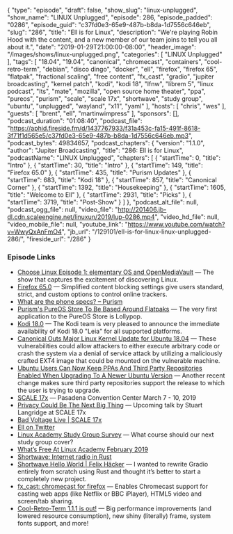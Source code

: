 {
  "type": "episode",
  "draft": false,
  "show_slug": "linux-unplugged",
  "show_name": "LINUX Unplugged",
  "episode": 286,
  "episode_padded": "0286",
  "episode_guid": "c37fd0e3-65e9-487b-b8da-1d7556c646eb",
  "slug": "286",
  "title": "Ell is for Linux",
  "description": "We're playing Robin Hood with the content, and a new member of our team joins to tell you all about it.",
  "date": "2019-01-29T21:00:00-08:00",
  "header_image": "/images/shows/linux-unplugged.png",
  "categories": [
    "LINUX Unplugged"
  ],
  "tags": [
    "18.04",
    "19.04",
    "canonical",
    "chromecast",
    "containers",
    "cool-retro-term",
    "debian",
    "disco dingo",
    "docker",
    "ell",
    "firefox",
    "firefox 65",
    "flatpak",
    "fractional scaling",
    "free content",
    "fx_cast",
    "gradio",
    "jupiter broadcasting",
    "kernel patch",
    "kodi",
    "kodi 18",
    "lfnw",
    "librem 5",
    "linux podcast",
    "lts",
    "mate",
    "mozilla",
    "open source home theater",
    "ppa",
    "pureos",
    "purism",
    "scale",
    "scale 17x",
    "shortwave",
    "study group",
    "ubuntu",
    "unplugged",
    "wayland",
    "x11",
    "yaml"
  ],
  "hosts": [
    "chris",
    "wes"
  ],
  "guests": [
    "brent",
    "ell",
    "martinwimpress"
  ],
  "sponsors": [],
  "podcast_duration": "01:08:40",
  "podcast_file": "https://aphid.fireside.fm/d/1437767933/f31a453c-fa15-491f-8618-3f71f1d565e5/c37fd0e3-65e9-487b-b8da-1d7556c646eb.mp3",
  "podcast_bytes": 49834657,
  "podcast_chapters": {
    "version": "1.1.0",
    "author": "Jupiter Broadcasting",
    "title": "286: Ell is for Linux",
    "podcastName": "LINUX Unplugged",
    "chapters": [
      {
        "startTime": 0,
        "title": "Intro"
      },
      {
        "startTime": 30,
        "title": "Intro"
      },
      {
        "startTime": 149,
        "title": "Firefox 65.0"
      },
      {
        "startTime": 435,
        "title": "Purism Updates"
      },
      {
        "startTime": 683,
        "title": "Kodi 18"
      },
      {
        "startTime": 857,
        "title": "Canonical Corner"
      },
      {
        "startTime": 1392,
        "title": "Housekeeping"
      },
      {
        "startTime": 1605,
        "title": "Welcome to Ell"
      },
      {
        "startTime": 2931,
        "title": "Picks"
      },
      {
        "startTime": 3719,
        "title": "Post-Show"
      }
    ]
  },
  "podcast_alt_file": null,
  "podcast_ogg_file": null,
  "video_file": "http://201406.jb-dl.cdn.scaleengine.net/linuxun/2019/lup-0286.mp4",
  "video_hd_file": null,
  "video_mobile_file": null,
  "youtube_link": "https://www.youtube.com/watch?v=WwyQxAnFmO4",
  "jb_url": "/129101/ell-is-for-linux-linux-unplugged-286/",
  "fireside_url": "/286"
}


### Episode Links

  * [Choose Linux Episode 1: elementary OS and OpenMediaVault](https://chooselinux.show/1 "Choose Linux Episode 1: elementary OS and OpenMediaVault") — The show that captures the excitement of discovering Linux.
  * [Firefox 65.0](https://www.mozilla.org/en-US/firefox/65.0/releasenotes/ "Firefox 65.0") — Simplified content blocking settings give users standard, strict, and custom options to control online trackers.
  * [What are the phone specs? – Purism](https://puri.sm/faq/what-are-the-phone-specs/ "What are the phone specs? – Purism")
  * [Purism's PureOS Store To Be Based Around Flatpaks](https://www.phoronix.com/scan.php?page=news_item&px=Purism-PureOS-Store-Flatpaks "Purism's PureOS Store To Be Based Around Flatpaks") — The very first application to the PureOS Store is Lollypop.
  * [Kodi 18.0](https://kodi.tv/article/kodi-180 "Kodi 18.0") — The Kodi team is very pleased to announce the immediate availability of Kodi 18.0 "Leia" for all supported platforms.
  * [Canonical Outs Major Linux Kernel Update for Ubuntu 18.04](https://news.softpedia.com/news/canonical-outs-major-linux-kernel-update-for-ubuntu-18-04-lts-to-patch-11-flaws-524740.shtml "Canonical Outs Major Linux Kernel Update for Ubuntu 18.04") — These vulnerabilities could allow attackers to either execute arbitrary code or crash the system via a denial of service attack by utilizing a maliciously crafted EXT4 image that could be mounted on the vulnerable machine. 
  * [Ubuntu Users Can Now Keep PPAs And Third Party Repositories Enabled When Upgrading To A Newer Ubuntu Version](https://www.linuxuprising.com/2019/01/ubuntu-users-can-now-keep-ppas-and.html "Ubuntu Users Can Now Keep PPAs And Third Party Repositories Enabled When Upgrading To A Newer Ubuntu Version") — Another recent change makes sure third party repositories support the release to which the user is trying to upgrade.
  * [SCALE 17x](https://www.socallinuxexpo.org/scale/17x "SCALE 17x") — Pasadena Convention Center March 7 - 10, 2019
  * [Privacy Could Be The Next Big Thing](https://www.socallinuxexpo.org/scale/17x/presentations/privacy-could-be-next-big-thing "Privacy Could Be The Next Big Thing") — Upcoming talk by Stuart Langridge at SCALE 17x
  * [Bad Voltage Live | SCALE 17x](https://www.socallinuxexpo.org/scale/17x/bad-voltage-live "Bad Voltage Live | SCALE 17x")
  * [Ell on Twitter](https://twitter.com/ell_o_punk?lang=en "Ell on Twitter")
  * [Linux Academy Study Group Survey](https://docs.google.com/forms/d/e/1FAIpQLSfJbyHioiRCiaBEw_aJaXSIBFHXYGbSL9YcOifSg2Atsind7w/viewform?vc=0&c=0&w=1 "Linux Academy Study Group Survey") — What course should our next study group cover?
  * [What’s Free At Linux Academy February 2019](https://linuxacademy.com/blog/linux-academy/freefebruary/ "What’s Free At Linux Academy February 2019")
  * [Shortwave: Internet radio in Rust](https://gitlab.gnome.org/World/Shortwave "Shortwave: Internet radio in Rust")
  * [Shortwave Hello World | Felix Häcker](https://blogs.gnome.org/haeckerfelix/2019/01/26/hello-world/ "Shortwave Hello World | Felix Häcker") — I wanted to rewrite Gradio entirely from scratch using Rust and thought it’s better to start a completely new project.
  * [fx_cast: chromecast for firefox](https://hensm.github.io/fx_cast/ "fx_cast: chromecast for firefox") — Enables Chromecast support for casting web apps (like Netflix or BBC iPlayer), HTML5 video and screen/tab sharing.
  * [Cool-Retro-Term 1.1.1 is out!](https://swordfishslabs.wordpress.com/2019/01/22/cool-retro-term-1-1-1-is-out/ "Cool-Retro-Term 1.1.1 is out!") — Big performance improvements (and lowered resource consumption), new shiny (literally) frame, system fonts support, and more!



